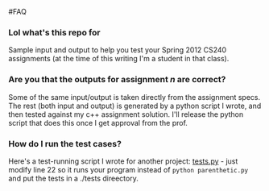 #FAQ

### Lol what's this repo for
Sample input and output to help you test your Spring 2012 CS240 assignments (at the time of this writing I'm a student in that class).

### Are you that the outputs for assignment *n* are correct?
Some of the same input/output is taken directly from the assignment specs. The rest (both input and output) is generated by a python script I wrote, and then tested against my c++ assignment solution. I'll release the python script that does this once I get approval from the prof.

### How do I run the test cases?

Here's a test-running script I wrote for another project: [tests.py](https://github.com/cammckinnon/Parenthetic/blob/master/tests.py) - just modify line 22 so it runs your program instead of `python parenthetic.py` and put the tests in a ./tests direectory.